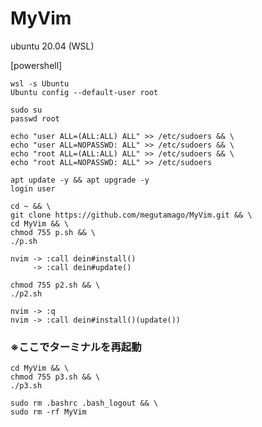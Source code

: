# MyVim

ubuntu 20.04 (WSL)


[powershell]
```
wsl -s Ubuntu
Ubuntu config --default-user root
```

```
sudo su
passwd root

echo "user ALL=(ALL:ALL) ALL" >> /etc/sudoers && \
echo "user ALL=NOPASSWD: ALL" >> /etc/sudoers && \
echo "root ALL=(ALL:ALL) ALL" >> /etc/sudoers && \
echo "root ALL=NOPASSWD: ALL" >> /etc/sudoers

apt update -y && apt upgrade -y
login user
```

```
cd ~ && \
git clone https://github.com/megutamago/MyVim.git && \
cd MyVim && \
chmod 755 p.sh && \
./p.sh
```

```
nvim -> :call dein#install()
     -> :call dein#update()
```

```
chmod 755 p2.sh && \
./p2.sh
```
```
nvim -> :q
nvim -> :call dein#install()(update())
```

### ※ここでターミナルを再起動

```
cd MyVim && \
chmod 755 p3.sh && \
./p3.sh

sudo rm .bashrc .bash_logout && \
sudo rm -rf MyVim
```
